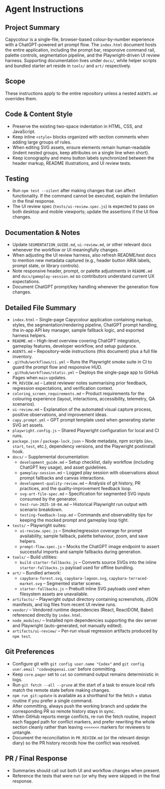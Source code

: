 # Agent Instructions

## Project Summary
Capycolour is a single-file, browser-based colour-by-number experience with a ChatGPT-powered art prompt flow. The `index.html`
document hosts the entire application, including the prompt bar, responsive command rail, palette controls, segmentation
pipeline, and the Playwright-driven UI review harness. Supporting documentation lives under `docs/`, while helper scripts and
bundled starter art reside in `tools/` and `art/` respectively.

## Scope
These instructions apply to the entire repository unless a nested `AGENTS.md` overrides them.

## Code & Content Style
- Preserve the existing two-space indentation in HTML, CSS, and JavaScript.
- Keep inline `<style>` blocks organized with section comments when adding large groups of rules.
- When editing SVG assets, ensure elements remain human-readable (indent nested groups, keep attributes on a single line when short).
- Keep iconography and menu button labels synchronized between the header markup, README illustrations, and UI review tests.

## Testing
- Run `npm test --silent` after making changes that can affect functionality. If the command cannot be executed, explain the limitation in the final response.
- The UI review spec (`tests/ui-review.spec.js`) is expected to pass on both desktop and mobile viewports; update the assertions if the UI flow changes.

## Documentation & Notes
- Update `SEGMENTATION_GUIDE.md`, `ui-review.md`, or other relevant docs whenever the workflow or UI meaningfully changes.
- When adjusting the UI review harness, also refresh README/test docs to mention new metadata captured (e.g., header button ARIA labels, prompt state, or library controls).
- Note responsive header, prompt, or palette adjustments in `README.md` and `docs/gameplay-session.md` so contributors understand current UX expectations.
- Document ChatGPT prompt/key handling whenever the generation flow changes.

## Detailed File Summary
- `index.html` – Single-page Capycolour application containing markup, styles, the segmentation/rendering pipeline, ChatGPT prompt handling, the in-app API key manager, sample fallback logic, and exported harness helpers.
- `README.md` – High-level overview covering ChatGPT integration, gameplay features, developer workflow, and setup guidance.
- `AGENTS.md` – Repository-wide instructions (this document) plus a full file inventory.
- `.github/workflows/ci.yml` – Runs the Playwright smoke suite in CI to guard the prompt flow and responsive HUD.
- `.github/workflows/static.yml` – Deploys the single-page app to GitHub Pages when `main` updates.
- `PR_REVIEW.md` – Latest reviewer notes summarising prior feedback, regression expectations, and verification context.
- `coloring_screen_requirements.md` – Product requirements for the colouring experience (layout, interactions, accessibility, telemetry, QA scenarios).
- `ui-review.md` – Explanation of the automated visual capture process, positive observations, and improvement ideas.
- `capy.prompt.yml` – GPT prompt template used when generating starter SVG art assets.
- `playwright.config.js` – Shared Playwright configuration for local and CI runs.
- `package.json` / `package-lock.json` – Node metadata, npm scripts (`dev`, `start`, `test`, etc.), dependency versions, and the Playwright postinstall hook.
- `docs/` – Supplemental documentation:
  - `development_guide.md` – Setup checklist, daily workflow (including ChatGPT key usage), and asset guidelines.
  - `gameplay-session.md` – Logged play session with observations about prompt fallbacks and canvas interactions.
  - `development-quality-review.md` – Analysis of git history, PR practices, and the quality-improvement feedback loop.
  - `svg-art-file-spec.md` – Specification for segmented SVG inputs consumed by the generator.
  - `test-run-2025-10-04.md` – Historical Playwright run output with scenario breakdown.
  - `testing-feedback-loop.md` – Commands and observability tips for keeping the mocked prompt and gameplay loop tight.
- `tests/` – Playwright suites:
  - `ui-review.spec.js` – Smoke/regression coverage for prompt availability, sample fallback, palette behaviour, zoom, and save helpers.
  - `prompt-flow.spec.js` – Mocks the ChatGPT image endpoint to assert successful imports and sample fallbacks during generation.
- `tools/` – Build utilities:
  - `build-starter-fallbacks.js` – Converts source SVGs into the inline `starter-fallbacks.js` payload used for offline bundling.
- `art/` – Bundled artwork:
  - `capybara-forest.svg`, `capybara-lagoon.svg`, `capybara-terraced-market.svg` – Segmented starter scenes.
  - `starter-fallbacks.js` – Prebuilt inline SVG payloads used when filesystem assets are unavailable.
- `artifacts/` – Playwright output directory containing screenshots, JSON manifests, and log files from recent UI review runs.
- `vendor/` – Vendored runtime dependencies (React, ReactDOM, Babel) referenced directly by `index.html`.
- `node_modules/` – Installed npm dependencies supporting the dev server and Playwright (auto-generated, not manually edited).
- `artifacts/ui-review/` – Per-run visual regression artifacts produced by `npm test`.

## Git Preferences
- Configure git with `git config user.name "Codex"` and `git config user.email "codex@openai.com"` before committing.
- Keep `core.pager` set to `cat` so command output remains deterministic in logs.
- Run `git fetch --all --prune` at the start of a task to ensure local refs match the remote state before making changes.
- `npm run git:update` is available as a shorthand for the fetch + status routine if you prefer a single command.
- After committing, always push the working branch and update the corresponding PR so remote history stays in sync.
- When GitHub reports merge conflicts, re-run the fetch routine, inspect each flagged path for conflict markers, and prefer
  rewriting the whole section cleanly rather than leaving `<<<<<<<` markers for reviewers to untangle.
- Document the reconciliation in `PR_REVIEW.md` (or the relevant design diary) so the PR history records how the conflict was
  resolved.

## PR / Final Response
- Summaries should call out both UI and workflow changes when present.
- Reference the tests that were run (or why they were skipped) in the final response.
